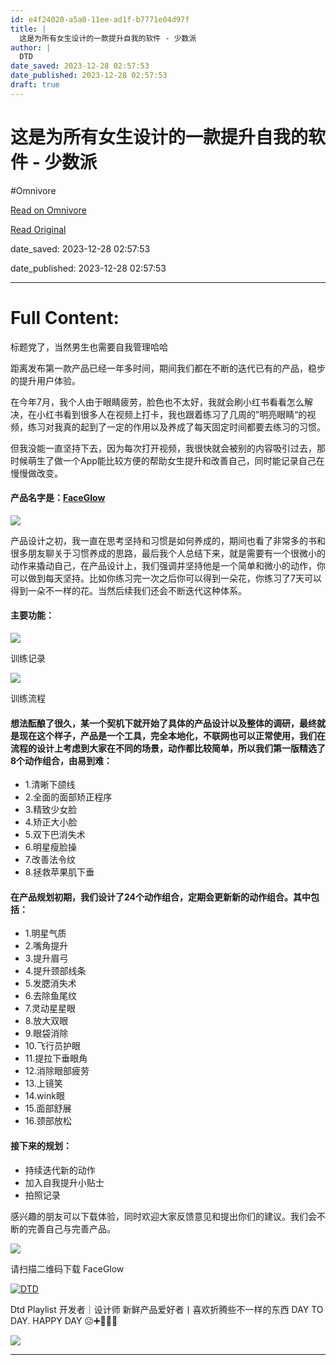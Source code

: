 ```yaml
---
id: e4f24020-a5a0-11ee-ad1f-b7771e04d97f
title: |
  这是为所有女生设计的一款提升自我的软件 - 少数派
author: |
  DTD
date_saved: 2023-12-28 02:57:53
date_published: 2023-12-28 02:57:53
draft: true
---
```


# 这是为所有女生设计的一款提升自我的软件 - 少数派
#Omnivore

[Read on Omnivore](https://omnivore.app/me/-18cb1538fc8)

[Read Original](https://sspai.com/post/85399)

date_saved: 2023-12-28 02:57:53

date_published: 2023-12-28 02:57:53

--- 

# Full Content: 

标题党了，当然男生也需要自我管理哈哈

距离发布第一款产品已经一年多时间，期间我们都在不断的迭代已有的产品，稳步的提升用户体验。

在今年7月，我个人由于眼睛疲劳，脸色也不太好，我就会刷小红书看看怎么解决，在小红书看到很多人在视频上打卡，我也跟着练习了几周的”明亮眼睛“的视频，练习对我真的起到了一定的作用以及养成了每天固定时间都要去练习的习惯。

但我没能一直坚持下去，因为每次打开视频，我很快就会被别的内容吸引过去，那时候萌生了做一个App能比较方便的帮助女生提升和改善自己，同时能记录自己在慢慢做改变。

#### 产品名字是：[FaceGlow](https://apps.apple.com/us/app/faceglow-face-yoga-exercises/id6466787206)

![](https://proxy-prod.omnivore-image-cache.app/0x0,s2_atT1oaPY0pdGFE7C2E8Pl53dT88c22LGSmAsF34o0/https://cdn.sspai.com/2023/12/27/69c9d652af897409248f4296e2eebd30.png)

产品设计之初，我一直在思考坚持和习惯是如何养成的，期间也看了非常多的书和很多朋友聊关于习惯养成的思路，最后我个人总结下来，就是需要有一个很微小的动作来撬动自己，在产品设计上，我们强调并坚持他是一个简单和微小的动作，你可以做到每天坚持。比如你练习完一次之后你可以得到一朵花，你练习了7天可以得到一朵不一样的花。当然后续我们还会不断迭代这种体系。

#### 主要功能：

![](https://proxy-prod.omnivore-image-cache.app/0x0,s1o88NbQ3_OGi9J8RhutDJ93VcwzPPTA28fu2DhiHAFo/https://cdn.sspai.com/2023/12/27/aba34cc1a6204647a00f5f56a004eff8.png)

训练记录

![](https://proxy-prod.omnivore-image-cache.app/0x0,swOVkwJICCtUMp5CTlwdMIbqrQnJHLYbcQYorqH3GM1Y/https://cdn.sspai.com/2023/12/27/612d9a01d01b06db9b09dc522b857a77.png)

训练流程

#### 想法酝酿了很久，某一个契机下就开始了具体的产品设计以及整体的调研，最终就是现在这个样子，产品是一个工具，完全本地化，不联网也可以正常使用，我们在流程的设计上考虑到大家在不同的场景，动作都比较简单，所以我们第一版精选了8个动作组合，由易到难：

* 1.清晰下颌线
* 2.全面的面部矫正程序
* 3.精致少女脸
* 4.矫正大小脸
* 5.双下巴消失术
* 6.明星瘦脸操
* 7.改善法令纹
* 8.拯救苹果肌下垂

#### 在产品规划初期，我们设计了24个动作组合，定期会更新新的动作组合。其中包括：

* 1.明星气质
* 2.嘴角提升
* 3.提升眉弓
* 4.提升颈部线条
* 5.发腮消失术
* 6.去除鱼尾纹
* 7.灵动星星眼
* 8.放大双眼
* 9.眼袋消除
* 10.飞行员护眼
* 11.提拉下垂眼角
* 12.消除眼部疲劳
* 13.上镜笑
* 14.wink眼
* 15.面部舒展
* 16.颈部放松

#### 接下来的规划：

* 持续迭代新的动作
* 加入自我提升小贴士
* 拍照记录

感兴趣的朋友可以下载体验，同时欢迎大家反馈意见和提出你们的建议。我们会不断的完善自己与完善产品。

![](https://proxy-prod.omnivore-image-cache.app/0x0,s_kCSDZF8T9Y0UunhzGhdmItxwvq7iXpclNyc_s0uh6c/https://cdn.sspai.com/2023/12/27/1f41132dfd0f7e7ab46601dba3fd39b3.png)

请扫描二维码下载 FaceGlow

[![DTD](https://proxy-prod.omnivore-image-cache.app/0x0,skXtJN87u7KCGoRsPKAnXY6c6aAdhC3a9lE5Srs1IcqE/https://cdn.sspai.com/2022/06/08/c461383464d8d334b3126feb91da0d3f.jpg?imageMogr2/auto-orient/quality/95/thumbnail/!84x84r/gravity/Center/crop/84x84/interlace/1)](https://sspai.com/u/7yn3ezlx/updates)

 Dtd Playlist 开发者｜设计师 新鲜产品爱好者丨喜欢折腾些不一样的东西 DAY TO DAY. HAPPY DAY ☹️➕🎵🟰😄

[![](https://proxy-prod.omnivore-image-cache.app/0x0,slYuyNiKK9ROimykrPtbad2QNJPsoaTG2QIlXPrpqbgQ/https://cdn.sspai.com/4/17/2023/article/491802ca-e512-e34e-8689-29cb9e9fdd6b.gif?imageMogr2/auto-orient/quality/95/thumbnail/!1096x252r/gravity/Center/crop/1096x252/interlace/1)](https://sspai.com/a/VKygbn)

---

